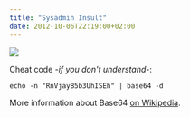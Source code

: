 ```yaml
---
title: "Sysadmin Insult"
date: 2012-10-06T22:19:00+02:00
---
```


![]({attach}sysadmin-insult.png)

Cheat code _-if you don't understand-_:

```
echo -n "RnVjayB5b3UhISEh" | base64 -d
```

More information about Base64 [on Wikipedia](https://en.wikipedia.org/wiki/Base64).
